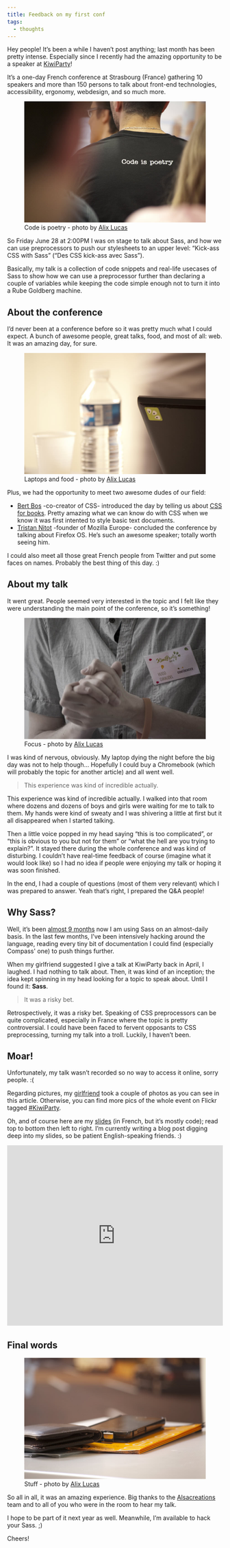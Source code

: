```yaml
---
title: Feedback on my first conf
tags:
  - thoughts
---
```


Hey people! It’s been a while I haven’t post anything; last month has been pretty intense. Especially since I recently had the amazing opportunity to be a speaker at [KiwiParty](http://kiwiparty.fr)!

It’s a one-day French conference at Strasbourg (France) gathering 10 speakers and more than 150 persons to talk about front-end technologies, accessibility, ergonomy, webdesign, and so much more.

<figure class="figure">
<img src="/assets/images/feedbacks-kiwiparty/code-is-poetry.jpg" alt="">
<figcaption>Code is poetry - photo by <a href="http://whyalix.com">Alix Lucas</a></figcaption>
</figure>

So Friday June 28 at 2:00PM I was on stage to talk about Sass, and how we can use preprocessors to push our stylesheets to an upper level: “Kick-ass CSS with Sass” (“Des CSS kick-ass avec Sass”).

Basically, my talk is a collection of code snippets and real-life usecases of Sass to show how we can use a preprocessor further than declaring a couple of variables while keeping the code simple enough not to turn it into a Rube Goldberg machine.

## About the conference

I’d never been at a conference before so it was pretty much what I could expect. A bunch of awesome people, great talks, food, and most of all: web. It was an amazing day, for sure.

<figure class="figure">
<img src="/assets/images/feedbacks-kiwiparty/laptops-and-food.jpg" alt="">
<figcaption>Laptops and food - photo by <a href="http://whyalix.com">Alix Lucas</a></figcaption>
</figure>

Plus, we had the opportunity to meet two awesome dudes of our field:

- [Bert Bos](https://en.wikipedia.org/wiki/Bert_Bos) -co-creator of CSS- introduced the day by telling us about [CSS for books](https://www.w3.org/Talks/2013/0628-CSS-Strasbourg/). Pretty amazing what we can know do with CSS when we know it was first intented to style basic text documents.
- [Tristan Nitot](https://twitter.com/nitot) -founder of Mozilla Europe- concluded the conference by talking about Firefox OS. He’s such an awesome speaker; totally worth seeing him.

I could also meet all those great French people from Twitter and put some faces on names. Probably the best thing of this day. :)

## About my talk

It went great. People seemed very interested in the topic and I felt like they were understanding the main point of the conference, so it’s something!

<figure class="figure">
<img src="/assets/images/feedbacks-kiwiparty/hugo-giraudel.jpg" alt="">
<figcaption>Focus - photo by <a href="http://whyalix.com">Alix Lucas</a></figcaption>
</figure>

I was kind of nervous, obviously. My laptop dying the night before the big day was not to help though… Hopefully I could buy a Chromebook (which will probably the topic for another article) and all went well.

> This experience was kind of incredible actually.

This experience was kind of incredible actually. I walked into that room where dozens and dozens of boys and girls were waiting for me to talk to them. My hands were kind of sweaty and I was shivering a little at first but it all disappeared when I started talking.

Then a little voice popped in my head saying “this is too complicated”, or “this is obvious to you but not for them” or “what the hell are you trying to explain?”. It stayed there during the whole conference and was kind of disturbing. I couldn’t have real-time feedback of course (imagine what it would look like) so I had no idea if people were enjoying my talk or hoping it was soon finished.

In the end, I had a couple of questions (most of them very relevant) which I was prepared to answer. Yeah that’s right, I prepared the Q&A people!

## Why Sass?

Well, it’s been [almost 9 months](https://hugogiraudel.com/2012/11/13/less-to-sass/) now I am using Sass on an almost-daily basis. In the last few months, I’ve been intensively hacking around the language, reading every tiny bit of documentation I could find (especially Compass' one) to push things further.

When my girlfriend suggested I give a talk at KiwiParty back in April, I laughed. I had nothing to talk about. Then, it was kind of an inception; the idea kept spinning in my head looking for a topic to speak about. Until I found it: **Sass**.

> It was a risky bet.

Retrospectively, it was a risky bet. Speaking of CSS preprocessors can be quite complicated, especially in France where the topic is pretty controversial. I could have been faced to fervent opposants to CSS preprocessing, turning my talk into a troll. Luckily, I haven’t been.

## Moar!

Unfortunately, my talk wasn’t recorded so no way to access it online, sorry people. :(

Regarding pictures, my [girlfriend](http://whyalix.com) took a couple of photos as you can see in this article. Otherwise, you can find more pics of the whole event on Flickr tagged [#KiwiParty](https://www.flickr.com/search/?q=kiwiparty).

Oh, and of course here are my [slides](https://slid.es/hugogiraudel/css-kick-ass-avec-sass/) (in French, but it’s mostly code); read top to bottom then left to right. I’m currently writing a blog post digging deep into my slides, so be patient English-speaking friends. :)

<iframe src="https://slid.es/hugogiraudel/css-kick-ass-avec-sass/embed" width="100%" height="420" scrolling="no" frameborder="0" webkitallowfullscreen mozallowfullscreen allowfullscreen></iframe>

## Final words

<figure class="figure">
<img src="/assets/images/feedbacks-kiwiparty/stuff.jpg" alt="">
<figcaption>Stuff - photo by <a href="http://whyalix.com">Alix Lucas</a></figcaption>
</figure>

So all in all, it was an amazing experience. Big thanks to the [Alsacreations](https://alsacreations.fr/) team and to all of you who were in the room to hear my talk.

I hope to be part of it next year as well. Meanwhile, I’m available to hack your Sass.&nbsp;;)

Cheers!
